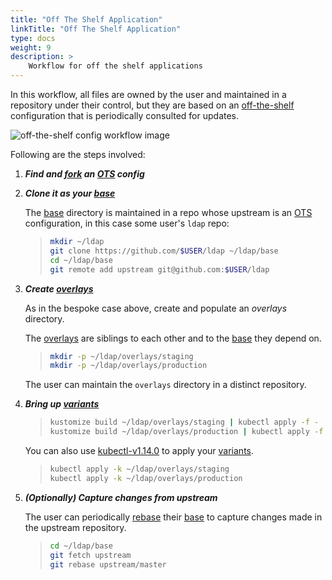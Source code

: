 ```yaml
---
title: "Off The Shelf Application"
linkTitle: "Off The Shelf Application"
type: docs
weight: 9
description: >
    Workflow for off the shelf applications
---
```


In this workflow, all files are owned by the user and maintained in a repository under their control, but
they are based on an [off-the-shelf] configuration that is periodically consulted for updates.

![off-the-shelf config workflow image][workflowOts]

Following are the steps involved:

1. ***Find and [fork] an [OTS] config***

1. ***Clone it as your [base]***

    The [base] directory is maintained in a repo whose upstream is an [OTS] configuration, in this case
    some user's `ldap` repo:

    > ```bash
    > mkdir ~/ldap
    > git clone https://github.com/$USER/ldap ~/ldap/base
    > cd ~/ldap/base
    > git remote add upstream git@github.com:$USER/ldap
    > ```

1. ***Create [overlays]***

    As in the bespoke case above, create and populate an _overlays_ directory.

    The [overlays] are siblings to each other and to the [base] they depend on.

    > ```bash
    > mkdir -p ~/ldap/overlays/staging
    > mkdir -p ~/ldap/overlays/production
    > ```

    The user can maintain the `overlays` directory in a
    distinct repository.

1. ***Bring up [variants]***

    > ```bash
    > kustomize build ~/ldap/overlays/staging | kubectl apply -f -
    > kustomize build ~/ldap/overlays/production | kubectl apply -f -
    > ```

    You can also use [kubectl-v1.14.0] to apply your [variants].

    > ```bash
    > kubectl apply -k ~/ldap/overlays/staging
    > kubectl apply -k ~/ldap/overlays/production
    > ```

1. ***(Optionally) Capture changes from upstream***

    The user can periodically [rebase] their [base] to
    capture changes made in the upstream repository.

    > ```bash
    > cd ~/ldap/base
    > git fetch upstream
    > git rebase upstream/master
    > ```

[OTS]: /cli-experimental/references/kustomize/glossary#off-the-shelf-configuration
[apply]: /cli-experimental/references/kustomize/glossary#apply
[applying]: /cli-experimental/references/kustomize/glossary#apply
[base]: /cli-experimental/references/kustomize/glossary#base
[fork]: https://guides.github.com/activities/forking/
[variants]: /cli-experimental/references/kustomize/glossary#variant
[kustomization]: /cli-experimental/references/kustomize/glossary#kustomization
[off-the-shelf]: /cli-experimental/references/kustomize/glossary#off-the-shelf-configuration
[overlays]: /cli-experimental/references/kustomize/glossary#overlay
[patch]: /cli-experimental/references/kustomize/glossary#patch
[patches]: /cli-experimental/references/kustomize/glossary#patch
[rebase]: https://git-scm.com/docs/git-rebase
[resources]: /cli-experimental/references/kustomize/glossary#resource
[workflowBespoke]: /cli-experimental/images/workflowBespoke.jpg
[workflowOts]: /cli-experimental/images/new_ots.jpg
[kubectl-v1.14.0]:https://kubernetes.io/blog/2019/03/25/kubernetes-1-14-release-announcement/
